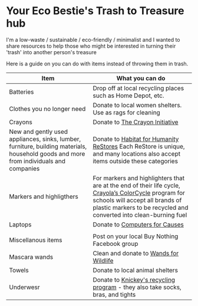 # Your Eco Bestie's Trash to Treasure hub
I'm a low-waste / sustainable / eco-friendly / minimalist and I wanted to share resources to help those who might be interested in turning their 'trash' into another person's treasure

Here is a guide on you can do with items instead of throwing them in trash.

| Item | What you can do |
| ------ | -------------|
| Batteries | Drop off at local recycling places such as Home Depot, etc. |
| Clothes you no longer need | Donate to local women shelters. Use as rags for cleaning |
| Crayons | Donate to [The Crayon Initiative](https://thecrayoninitiative.org/)
| New and gently used appliances, sinks, lumber, furniture, building materials, household goods and more from individuals and companies| Donate to [Habitat for Humanity ReStores](https://www.habitat.org/restores/donate-goods) Each ReStore is unique, and many locations also accept items outside these categories |
| Markers and highligthers | For markers and highlighters that are at the end of their life cycle, [Crayola’s ColorCycle](https://www.crayola.com/colorcycle) program for schools will accept all brands of plastic markers to be recycled and converted into clean-burning fuel
| Laptops | Donate to [Computers for Causes](https://www.computerswithcauses.org/laptop-donation/) |
|[](https://portlandbeebalm.com/pages/recycle) | 
| Miscellanous items | Post on your local Buy Nothing Facebook group |
| Mascara wands | Clean and donate to [Wands for Wildlife](https://www.wandsforwildlife.org/donate-wands.html) |
| Towels | Donate to local animal shelters |
| Underwesr | Donate to [Knickey's recycling program](https://knickey.com/pages/recycle) - they also take socks, bras, and tights |

